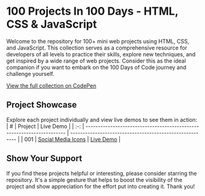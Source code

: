 # 100 Projects In 100 Days - HTML, CSS & JavaScript

Welcome to the repository for 100+ mini web projects using HTML, CSS, and JavaScript. This collection serves as a comprehensive resource for developers of all levels to practice their skills, explore new techniques, and get inspired by a wide range of web projects. Consider this as the ideal companion if you want to embark on the 100 Days of Code journey and challenge yourself.

[View the full collection on CodePen](https://codepen.io/collection/DKLgmm?grid_type=grid&sort_by=id)

## Project Showcase

Explore each project individually and view live demos to see them in action:
|  #  | Project                                                                | Live Demo                                                |
| :-: | ---------------------------------------------------------------------- | -------------------------------------------------------- |
| 001 | [Social Media Icons](https://github.com/ruchir-07/HTML-CSS-JS-Projects/tree/main/Social%20Media%20Icons)                               | [Live Demo](https://main--stupendous-chaja-8de6b1.netlify.app/)  |

## Show Your Support

If you find these projects helpful or interesting, please consider starring the repository. It's a simple gesture that helps to boost the visibility of the project and show appreciation for the effort put into creating it. Thank you!
